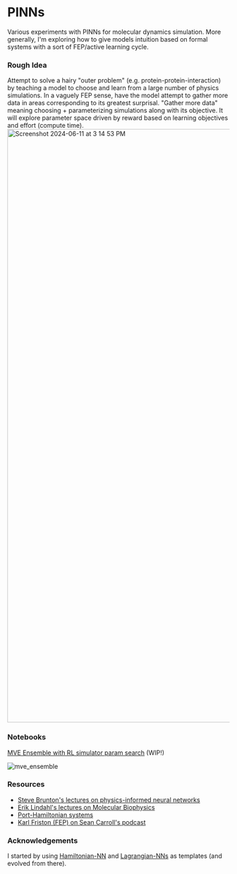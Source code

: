 # PINNs
Various experiments with PINNs for molecular dynamics simulation.
More generally, I'm exploring how to give models intuition based on formal systems with a sort of FEP/active learning cycle. 

### Rough Idea
Attempt to solve a hairy "outer problem" (e.g. protein-protein-interaction) by teaching a model to choose and learn from a large number of physics simulations. In a vaguely FEP sense, have the model attempt to gather more data in areas corresponding to its greatest surprisal. "Gather more data" meaning choosing + parameterizing simulations along with its objective. It will explore parameter space driven by reward based on learning objectives and effort (compute time).
<img width="1346" alt="Screenshot 2024-06-11 at 3 14 53 PM" src="https://github.com/kristinlindquist/pinns/assets/9382486/e62f7ebd-8faa-4ea3-8a83-ba93b0df2f4d">

### Notebooks
[MVE Ensemble with RL simulator param search](src/dynnn/simulation/mve_ensemble/run.ipynb) (WIP!)

![mve_ensemble](https://github.com/kristinlindquist/pinns/assets/9382486/8a06b6df-d560-47a1-9234-5b5d1361d115)


### Resources
- [Steve Brunton's lectures on physics-informed neural networks](https://www.youtube.com/watch?v=JoFW2uSd3Uo&list=PLMrJAkhIeNNQ0BaKuBKY43k4xMo6NSbBa)
- [Erik Lindahl's lectures on Molecular Biophysics](https://www.youtube.com/@eriklindahl/playlists)
- [Port-Hamiltonian systems](https://www.math.rug.nl/~arjan/DownloadVarious/PHbook.pdf)
- [Karl Friston (FEP) on Sean Carroll's podcast](https://www.preposterousuniverse.com/podcast/2020/03/09/87-karl-friston-on-brains-predictions-and-free-energy/)

### Acknowledgements
I started by using [Hamiltonian-NN](https://github.com/greydanus/hamiltonian-nn/tree/master) and [Lagrangian-NNs](https://github.com/MilesCranmer/lagrangian_nns) as templates (and evolved from there).
